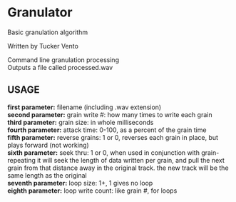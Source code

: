 Granulator
==========

Basic granulation algorithm

Written by Tucker Vento

Command line granulation processing<br/>
Outputs a file called processed.wav

USAGE
-----
<b>first parameter:</b> filename (including .wav extension)<br/>
<b>second parameter:</b> grain write #: how many times to write each grain<br/>
<b>third parameter:</b> grain size: in whole milliseconds<br/>
<b>fourth parameter:</b> attack time: 0-100, as a percent of the grain time<br/>
<b>fifth parameter:</b> reverse grains: 1 or 0, reverses each grain in place, but plays forward (not working)<br/>
<b>sixth parameter:</b> seek thru: 1 or 0, when used in conjunction with grain-repeating it will seek the length of data written per grain, and pull the next grain from that distance away in the original track.  the new track will be the same length as the original<br/>
<b>seventh parameter:</b> loop size: 1+, 1 gives no loop<br/>
<b>eighth parameter:</b> loop write count: like grain #, for loops<br/>
